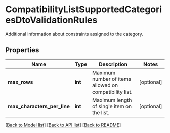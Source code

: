 # CompatibilityListSupportedCategoriesDtoValidationRules

Additional information about constraints assigned to the category.
## Properties
Name | Type | Description | Notes
------------ | ------------- | ------------- | -------------
**max_rows** | **int** | Maximum number of items allowed on compatibility list. | [optional] 
**max_characters_per_line** | **int** | Maximum length of single item on the list. | [optional] 

[[Back to Model list]](../README.md#documentation-for-models) [[Back to API list]](../README.md#documentation-for-api-endpoints) [[Back to README]](../README.md)


